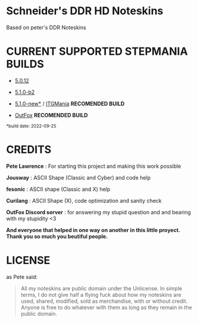 # Schneider's DDR HD Noteskins

Based on peter's DDR Noteskins

# CURRENT SUPPORTED STEPMANIA BUILDS

- [5.0.12](https://www.stepmania.com/download/)

- [5.1.0-b2](https://github.com/stepmania/stepmania/releases/tag/v5.1.0-b2)

- [5.1.0-new*](https://drive.google.com/file/d/1m5H4UXPKWHxiIV1eFW7GpySu8Mdrfm6p/view?usp=sharing) / [ITGMania](https://www.itgmania.com/) **RECOMENDED BUILD**

- [OutFox](https://projectoutfox.com/) **RECOMENDED BUILD**

<sub>*build date: 2022-09-25</sub>

# CREDITS

**Pete Lawrence** : For starting this project and making this work possible

**Jousway** : ASCII Shape (Classic and Cyber) and code help

**fesonic** : ASCII shape (Classic and X) help

**Curilang** : ASCII Shape (X), code optimization and sanity check

**OutFox Discord server** : for answering my stupid question and and bearing with my stupidity <3

**And everyone that helped in one way on another in this little proyect. Thank you so much you beutiful people.**

# LICENSE

as Pete said:

> All my noteskins are public domain under the Unlicense. In simple terms, I do not give half a flying fuck about how my noteskins are used, shared, modified, sold as merchandise, with or without credit. Anyone is free to do whatever with them as long as they remain in the public domain.
